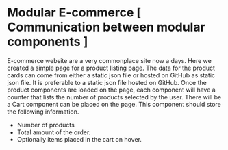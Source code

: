 # Modular E-commerce [ Communication between modular components ]

E-commerce website are a very commonplace site now a days.
Here we created a simple page for a product listing page. The data for the product cards can come from either a static json file or hosted on GitHub as static json file. 
It is preferable to a static json file hosted on GitHub.
Once the product components are loaded on the page, each component will have a counter that lists the number of products selected by the user.
There will be a Cart component can be placed on the page. 
This component should store the following information.
  - Number of products
  - Total amount of the order.
  - Optionally items placed in the cart on hover.
